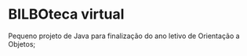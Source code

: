 # BILBOteca virtual
Pequeno projeto de Java para finalização do ano letivo de Orientação a Objetos;
